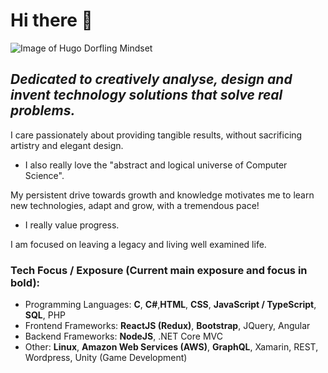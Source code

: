 # Hi there 👋

![Image of Hugo Dorfling Mindset](https://media-exp1.licdn.com/dms/image/C4E16AQFsYyCdO-hniA/profile-displaybackgroundimage-shrink_350_1400/0?e=1608163200&v=beta&t=5yw8h-HwuXKXPD3Ok27ZeyINmRDaLmAVVBnQVLe6t2E)

## *Dedicated to creatively analyse, design and invent technology solutions that solve real problems.* 

I care passionately about providing tangible results,
without sacrificing artistry and 
elegant design.

- I also really love the "abstract and logical universe of Computer Science".

My persistent drive towards growth and knowledge motivates me to
learn new technologies,
adapt and 
grow,
with a tremendous pace!
- I really value progress.

I am focused on leaving a legacy and living well examined life.

### Tech Focus / Exposure (Current main exposure and focus in bold):
- Programming Languages: **C**, **C#**,**HTML**, **CSS**, **JavaScript / TypeScript**, **SQL**, PHP
- Frontend Frameworks: **ReactJS (Redux)**, **Bootstrap**, JQuery, Angular
- Backend Frameworks: **NodeJS**, .NET Core MVC 
- Other: **Linux**, **Amazon Web Services (AWS)**, **GraphQL**, Xamarin, REST, Wordpress, Unity (Game Development)
